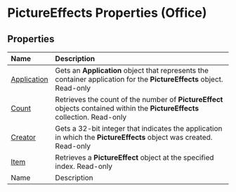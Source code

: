 
# PictureEffects Properties (Office)

## Properties



|**Name**|**Description**|
|:-----|:-----|
| [Application](3aa0b57d-2bf7-8d54-3b2e-e23bef0f20af.md)|Gets an  **Application** object that represents the container application for the **PictureEffects** object. Read-only|
| [Count](3832dfbd-8c4c-fbee-613d-f31d2b1c9387.md)|Retrieves the count of the number of  **PictureEffect** objects contained within the **PictureEffects** collection. Read-only|
| [Creator](587a6d8a-9c50-802e-1e10-561c821eb985.md)|Gets a 32-bit integer that indicates the application in which the  **PictureEffects** object was created. Read-only|
| [Item](bd92a68a-059b-d96c-a86f-7c6754b23026.md)|Retrieves a  **PictureEffect** object at the specified index. Read-only|
|Name|Description|
